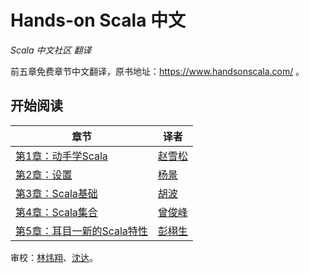 # Hands-on Scala 中文

*Scala 中文社区 翻译*

前五章免费章节中文翻译，原书地址：<a href="https://www.handsonscala.com/" target="_blank">https://www.handsonscala.com/</a> 。

## 开始阅读

| 章节                                  | 译者 |
| ------------------------------------- | ---- |
| [第1章：动手学Scala](ch01.md)         | <a href="https://github.com/CedrusZhao" target="_blank">赵雪松</a> |
| [第2章：设置](ch02.md)                | <a href="https://github.com/yangbajing" target="_blank">杨景</a> |
| [第3章：Scala基础](ch03.md)           | <a href="https://github.com/superleo-cn" target="_blank">胡波</a> |
| [第4章：Scala集合](ch04.md)           | <a href="https://github.com/heyzeng" target="_blank">曾俊峰</a> |
| [第5章：耳目一新的Scala特性](ch05.md)   | <a href="https://github.com/pxsdirac" target="_blank">彭栩生</a> |

审校：<a href="https://github.com/neomaclin" target="_blank">林炜翔</a>、<a href="https://github.com/sadhen" target="_blank">沈达</a>。

